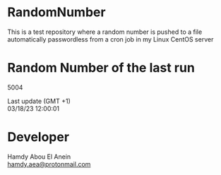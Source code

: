 # RandomNumber    
This is a test repository where a random number is pushed to a file automatically passwordless from a cron job in my Linux CentOS server    
# Random Number of the last run   
5004
      
Last update (GMT +1)    
03/18/23 12:00:01
# Developer    
Hamdy Abou El Anein   
hamdy.aea@protonmail.com
